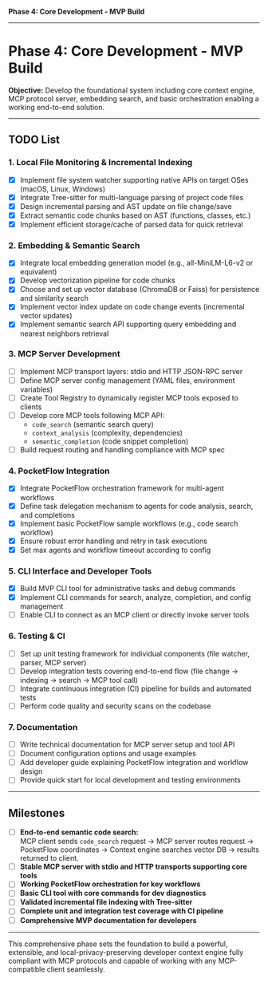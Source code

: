 **Phase 4: Core Development - MVP Build** 
***

# Phase 4: Core Development - MVP Build  
**Objective:** Develop the foundational system including core context engine, MCP protocol server, embedding search, and basic orchestration enabling a working end-to-end solution.

***

## TODO List

### 1. Local File Monitoring & Incremental Indexing
- [x] Implement file system watcher supporting native APIs on target OSes (macOS, Linux, Windows)
- [x] Integrate Tree-sitter for multi-language parsing of project code files
- [x] Design incremental parsing and AST update on file change/save
- [x] Extract semantic code chunks based on AST (functions, classes, etc.)
- [x] Implement efficient storage/cache of parsed data for quick retrieval

### 2. Embedding & Semantic Search  
- [x] Integrate local embedding generation model (e.g., all-MiniLM-L6-v2 or equivalent)  
- [x] Develop vectorization pipeline for code chunks  
- [x] Choose and set up vector database (ChromaDB or Faiss) for persistence and similarity search  
- [x] Implement vector index update on code change events (incremental vector updates)  
- [x] Implement semantic search API supporting query embedding and nearest neighbors retrieval  

### 3. MCP Server Development  
- [ ] Implement MCP transport layers: stdio and HTTP JSON-RPC server  
- [ ] Define MCP server config management (YAML files, environment variables)  
- [ ] Create Tool Registry to dynamically register MCP tools exposed to clients  
- [ ] Develop core MCP tools following MCP API:  
    - `code_search` (semantic search query)  
    - `context_analysis` (complexity, dependencies)  
    - `semantic_completion` (code snippet completion)  
- [ ] Build request routing and handling compliance with MCP spec  

### 4. PocketFlow Integration  
- [x] Integrate PocketFlow orchestration framework for multi-agent workflows  
- [x] Define task delegation mechanism to agents for code analysis, search, and completions  
- [x] Implement basic PocketFlow sample workflows (e.g., code search workflow)  
- [x] Ensure robust error handling and retry in task executions  
- [x] Set max agents and workflow timeout according to config  

### 5. CLI Interface and Developer Tools  
- [x] Build MVP CLI tool for administrative tasks and debug commands  
- [x] Implement CLI commands for search, analyze, completion, and config management  
- [ ] Enable CLI to connect as an MCP client or directly invoke server tools  

### 6. Testing & CI  
- [ ] Set up unit testing framework for individual components (file watcher, parser, MCP server)  
- [ ] Develop integration tests covering end-to-end flow (file change → indexing → search → MCP tool call)  
- [ ] Integrate continuous integration (CI) pipeline for builds and automated tests  
- [ ] Perform code quality and security scans on the codebase  

### 7. Documentation  
- [ ] Write technical documentation for MCP server setup and tool API  
- [ ] Document configuration options and usage examples  
- [ ] Add developer guide explaining PocketFlow integration and workflow design  
- [ ] Provide quick start for local development and testing environments  

***

## Milestones

- [ ] **End-to-end semantic code search:**  
  MCP client sends `code_search` request → MCP server routes request → PocketFlow coordinates → Context engine searches vector DB → results returned to client.  
- [ ] **Stable MCP server with stdio and HTTP transports supporting core tools**  
- [ ] **Working PocketFlow orchestration for key workflows**  
- [ ] **Basic CLI tool with core commands for dev diagnostics**  
- [ ] **Validated incremental file indexing with Tree-sitter**  
- [ ] **Complete unit and integration test coverage with CI pipeline**  
- [ ] **Comprehensive MVP documentation for developers**

***

This comprehensive phase sets the foundation to build a powerful, extensible, and local-privacy-preserving developer context engine fully compliant with MCP protocols and capable of working with any MCP-compatible client seamlessly.
